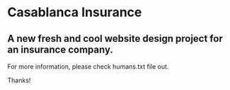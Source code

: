 # Casablanca Insurance

## A new fresh and cool website design project for an insurance company.

For more information, please check humans.txt file out.

Thanks!
 
